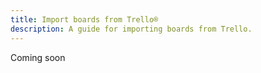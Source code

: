 ```yaml
---
title: Import boards from Trello®
description: A guide for importing boards from Trello.
---
```


Coming soon